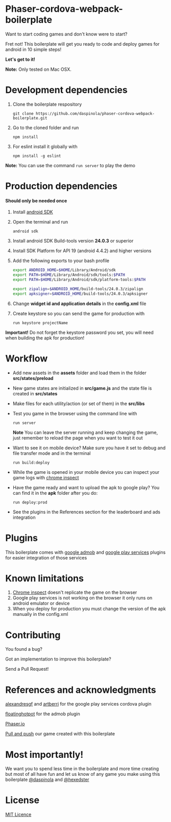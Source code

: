 # Phaser-cordova-webpack-boilerplate

Want to start coding games and don't know were to start?

Fret not! This boilerplate will get you ready to code and deploy games for android in 10 simple steps! 

**Let's get to it!**

**Note:** Only tested on Mac OSX.

# Development dependencies

1. Clone the boilerplate respository

    ``` git clone https://github.com/daspinola/phaser-cordova-webpack-boilerplate.git ```
2. Go to the cloned folder and run

    ``` npm install ```
3. For eslint install it globally with 

    ``` npm install -g eslint ```

**Note:** You can use the command ``` run server ``` to play the demo 

# Production dependencies
#### Should only be needed once

1. Install [android SDK](https://developer.android.com/studio/index.html)
2. Open the terminal and run

    ``` android sdk ```
3. Install android SDK Build-tools version **24.0.3** or superior
4. Install SDK Platform for API 19 (android 4.4.2) and higher versions
5. Add the following exports to your bash profile

    ```bash
    export ANDROID_HOME=$HOME/Library/Android/sdk
    export PATH=$HOME/Library/Android/sdk/tools:$PATH
    export PATH=$HOME/Library/Android/sdk/platform-tools:$PATH

    export zipalign=$ANDROID_HOME/build-tools/24.0.3/zipalign
    export apksigner=$ANDROID_HOME/build-tools/24.0.3/apksigner
    ```
6. Change **widget id and application details** in the **config.xml** file
7. Create keystore so you can send the game for production with

    ``` run keystore projectName ```

**Important!** Do not forget the keystore password you set, you will need when building the apk for production!

# Workflow

- Add new assets in the **assets** folder and load them in the folder **src/states/preload**

- New game states are initialized in **src/game.js** and the state file is created in **src/states**

- Make files for each utility/action (or set of them) in the **src/libs**

- Test you game in the browser using the command line with

  ``` run server ```

  **Note** You can leave the server running and keep changing the game, just remember to reload the page when you want to test it out

- Want to see it on mobile device?
Make sure you have it set to debug and file transfer mode and in the terminal

  ``` run build:deploy ```

- While the game is opened in your mobile device you can inspect your game logs with [chrome inspect](chrome://inspect/#devices)

- Have the game ready and want to upload the apk to google play? 
You can find it in the **apk** folder after you do:
  
  ``` run deploy:prod ```

- See the plugins in the References section for the leaderboard and ads integration

# Plugins

This boilerplate comes with [google admob](https://www.google.com/admob/) and 
[google play services](https://github.com/alexandresgf/cordova-plugin-play-games-services) 
plugins for easier integration of those services

# Known limitations

1. [Chrome inspect](chrome://inspect/#devices) doesn't replicate the game on the browser
2. Google play services is not working on the browser it only runs on android emulator or device
3. When you deploy for production you must change the version of the apk manually in the config.xml

# Contributing

You found a bug?

Got an implementation to improve this boilerplate? 

Send a Pull Request!

# References and acknowledgments
[alexandresgf](https://github.com/alexandresgf) and 
[artberri](https://github.com/artberri)
for the google play services cordova plugin

[floatinghotpot](https://github.com/floatinghotpot/cordova-admob-pro) for the admob plugin

[Phaser.io](https://github.com/photonstorm/phaser)

[Pull and push](https://play.google.com/store/apps/details?id=com.bimyou.pushandpull&hl=en) our game created with this boilerplate

# Most importantly!

We want you to spend less time in the boilerplate and more time creating but most of all have fun and let us know of any game you make using this boilerplate 
[@daspinola](https://twitter.com/daspinola) and [@hexedster](https://twitter.com/hexedster)

# License

[MIT Licence](./LICENSE)